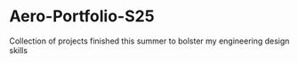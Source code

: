 # Aero-Portfolio-S25
Collection of projects finished this summer to bolster my engineering design skills

